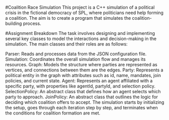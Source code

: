 #Coalition Race Simulation
This project is a C++ simulation of a political crisis in the fictional democracy of SPL, where politicians need help forming a coalition. The aim is to create a program that simulates the coalition-building process.

#Assignment Breakdown
The task involves designing and implementing several key classes to model the interactions and decision-making in the simulation. The main classes and their roles are as follows:

Parser: Reads and processes data from the JSON configuration file.
Simulation: Coordinates the overall simulation flow and manages its resources.
Graph: Models the structure where parties are represented as vertices, and connections between them are the edges.
Party: Represents a political entity in the graph with attributes such as id, name, mandates, join policies, and current state.
Agent: Represents an agent affiliated with a specific party, with properties like agentId, partyId, and selection policy.
SelectionPolicy: An abstract class that defines how an agent selects which party to approach.
JoinPolicy: An abstract class that outlines the logic for deciding which coalition offers to accept.
The simulation starts by initializing the setup, goes through each iteration step by step, and terminates when the conditions for coalition formation are met.
